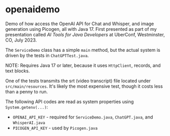 # openaidemo
Demo of how access the OpenAI API for Chat and Whisper, and image generation using Picogen, all with Java 17.
First presented as part of my presentation called _AI Tools for Java Developers_ at UberConf, Westminster, CO, July 2023.

The `ServiceDemo` class has a simple `main` method, but the actual system is driven by the tests in `ChatGPTTest.java`.

NOTE: Requires Java 17 or later, because it uses `HttpClient`, records, and text blocks.

One of the tests transmits the srt (video transcript) file located under `src/main/resources`. It's likely the most expensive test, though it costs less than a penny to run.

The following API codes are read as system properties using `System.getenv(...)`:

* `OPENAI_API_KEY` - required for `ServiceDemo.java`, `ChatGPT.java`, and `WhisperAI.java`
* `PICOGEN_API_KEY` - used by `Picogen.java`